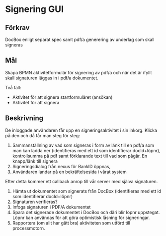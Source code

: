 
# Signering GUI  #


## Förkrav ##
DocBox enligt separat spec samt pdf/a generering av underlag som skall signeras

## Mål ##
Skapa BPMN aktivitetformulär för signering av pdf/a och när det är ifyllt skall signaturen läggas in i pdf/a dokumentet.

Två fall: 

 * Aktivitet för att signera startformuläret (ansökan)
 * Aktivitet för att signera 

## Beskrivning ##
De inloggade användaren får upp en signeringsaktivitet i sin inkorg. Klicka på den och då får man steg för steg:


 1. Sammanställning av vad som signeras i form av länk till en pdf/a som man kan ladda ner (identifieras med ett id som identifierar docId+löpnr), kontrollsumma på pdf samt förklarande text till vad som pågår. En knapp/länk till signera
 2. Signeringsdialog från nexus för BankID öppnas,
 3. Användaren landar på en bekräftelsesida i vårat system

Efter detta kommer ett callback anrop till vår server med själva signaturen. 

 1. Hämta ut dokumentet som signerats från DocBox (identifieras med ett id som identifierar docId+löpnr)
 2. Signaturen verifieras?
 3. Infoga signaturen i PDF/A dokumentet
 4. Spara det signerade dokumentet i DocBox och däri blir löpnr uppstegat. Löpnr kan användas för att göra optimistisk låsning för signeringar.
 5. Rapportera (om allt har gått bra) aktiviteten som utförd till processmotorn.

